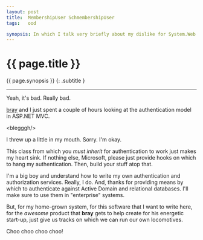 ```yaml
---
layout: post
title:  MembershipUser SchmembershipUser
tags:   ood

synopsis: In which I talk very briefly about my dislike for System.Web.Security.MembershipUser.
---
```


# {{ page.title }}

{{ page.synopsis }}
{: .subtitle }

-----

Yeah, it's bad. Really bad.

[bray](http://bryanray.net) and I just spent a couple of hours looking at the
authentication model in ASP.NET MVC.

&lt;blegggh/&gt;

I threw up a little in my mouth. Sorry. I'm okay.

This class from which you *must inherit* for authentication to work just
makes my heart sink. If nothing else, Microsoft, please just provide hooks on
which to hang my authentication. Then, build your stuff atop that.

I'm a big boy and understand how to write my own authentication and
authorization services. Really, I do. And, thanks for providing means by which
to authenticate against Active Domain and relational databases. I'll make
sure to use them in "enterprise" systems.

But, for my home-grown system, for this software that I want to write here,
for the *awesome* product that **bray** gets to help create for his energetic
start-up, just give us tracks on which we can run our own locomotives.

Choo choo choo choo!
